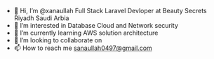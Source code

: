 - 👋 Hi, I’m @xanaullah
Full Stack Laravel Devloper at Beauty Secrets Riyadh  Saudi Arbia
- 👀 I’m interested in Database  Cloud and Network security
- 🌱 I’m currently learning  AWS solution architecture
- 💞️ I’m looking to collaborate on 
- 📫 How to reach me  sanaullah0497@gmail.com

<!---
xanaullah/xanaullah is a ✨ special ✨ repository because its `README.md` (this file) appears on your GitHub profile.
You can click the Preview link to take a look at your changes.
--->
